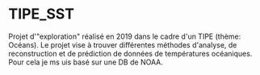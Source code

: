 # TIPE_SST

Projet d'"exploration" réalisé en 2019 dans le cadre d'un TIPE (thème: Océans). Le projet vise à trouver différentes méthodes d'analyse, de reconstruction et de prédiction de données de températures océaniques. Pour cela je ms uis basé sur une DB de NOAA. 
